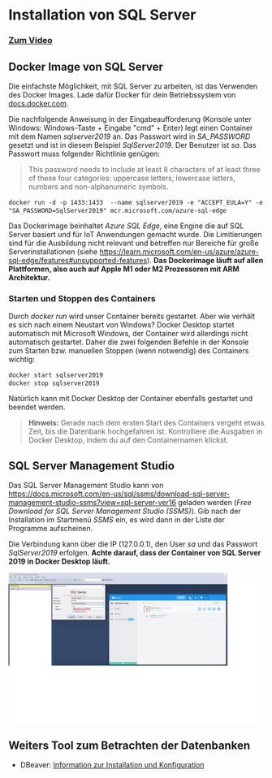 # Installation von SQL Server

### [Zum Video](https://youtu.be/EfZTHVe0Z_c) 

## Docker Image von SQL Server

Die einfachste Möglichkeit, mit SQL Server zu arbeiten, ist das Verwenden des Docker Images. Lade dafür
Docker für dein Betriebssystem von [docs.docker.com](https://docs.docker.com/get-docker/).

Die nachfolgende Anweisung in der Eingabeaufforderung (Konsole unter Windows: Windows-Taste + Eingabe "cmd" + Enter) legt einen Container
mit dem Namen *sqlserver2019* an. Das Passwort wird in *SA_PASSWORD* gesetzt und ist in diesem
Beispiel *SqlServer2019*. Der Benutzer ist *sa*. Das Passwort muss folgender Richtlinie genügen:

> This password needs to include at least 8 characters of at least three of these four categories:
> uppercase letters, lowercase letters, numbers and non-alphanumeric symbols.

```text
docker run -d -p 1433:1433  --name sqlserver2019 -e "ACCEPT_EULA=Y" -e "SA_PASSWORD=SqlServer2019" mcr.microsoft.com/azure-sql-edge
```

Das Dockerimage beinhaltet *Azure SQL Edge*, eine Engine die auf SQL Server basiert und für
IoT Anwendungen gemacht wurde. Die Limitierungen sind für die Ausbildung nicht relevant und
betreffen nur Bereiche für große Serverinstallationen (siehe https://learn.microsoft.com/en-us/azure/azure-sql-edge/features#unsupported-features).
**Das Dockerimage läuft auf allen Plattformen, also auch auf Apple M1 oder M2 Prozessoren mit
ARM Architektur.**

### Starten und Stoppen des Containers

Durch *docker run* wird unser Container bereits gestartet. Aber wie verhält es sich nach einem
Neustart von Windows? Docker Desktop startet automatisch mit
Microsoft Windows, der Container wird allerdings nicht automatisch gestartet.
Daher die zwei folgenden Befehle in der Konsole zum Starten bzw. manuellen Stoppen (wenn notwendig)
des Containers wichtig:

```text
docker start sqlserver2019
docker stop sqlserver2019
```

Natürlich kann mit Docker Desktop der Container ebenfalls gestartet und beendet werden.

> **Hinweis:** Gerade nach dem ersten Start des Containers vergeht etwas Zeit, bis die Datenbank 
> hochgefahren ist. Kontrolliere die Ausgaben in Docker Desktop, indem du auf den Containernamen
> klickst.


## SQL Server Management Studio

Das SQL Server Management Studio kann von https://docs.microsoft.com/en-us/sql/ssms/download-sql-server-management-studio-ssms?view=sql-server-ver16
geladen werden (*Free Download for SQL Server Management Studio (SSMS)*). Gib nach
der Installation im Startmenü *SSMS* ein, es wird dann in der Liste der Programme aufscheinen.

Die Verbindung kann über die IP (127.0.0.1), den User *sa* und das Passwort *SqlServer2019*
erfolgen. **Achte darauf, dass der Container von SQL Server 2019 in Docker Desktop läuft.**

![](ssms_connection.png)


## Weiters Tool zum Betrachten der Datenbanken

- DBeaver: [Information zur Installation und Konfiguration](Dbeaver.md)
